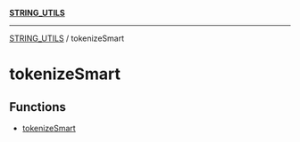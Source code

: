 [**STRING_UTILS**](../README.md)

***

[STRING_UTILS](../README.md) / tokenizeSmart

# tokenizeSmart

## Functions

- [tokenizeSmart](functions/tokenizeSmart.md)

